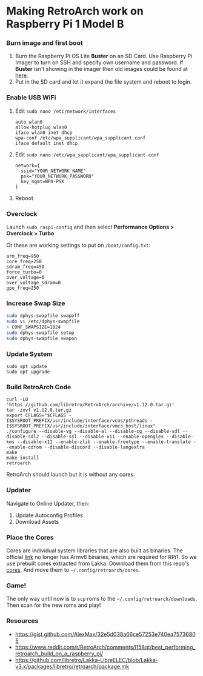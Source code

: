 # Making RetroArch work on Raspberry Pi 1 Model B

### Burn image and first boot

1. Burn the Raspberry Pi OS Lite **Buster** on an SD Card. Use Raspberry Pi Imager to turn on SSH and specify own username and password.
   If **Buster** isn't showing in the imager then old images could be found at [here](http://downloads.raspberrypi.org/raspbian_lite/images/).
2. Put in the SD card and let it expand the file system and reboot to login.

### Enable USB WiFi

1. Edit `sudo nano /etc/network/interfaces`

   ```
   auto wlan0
   allow-hotplug wlan0
   iface wlan0 inet dhcp
   wpa-conf /etc/wpa_supplicant/wpa_supplicant.conf
   iface default inet dhcp
   ```

2. Edit `sudo nano /etc/wpa_supplicant/wpa_supplicant.conf`

   ```
   network={
     ssid="YOUR_NETWORK_NAME"
     psk="YOUR_NETWORK_PASSWORD"
     key_mgmt=WPA-PSK
   }
   ```
   
3. Reboot

### Overclock

Launch `sudo raspi-config` and then select **Performance Options > Overclock > Turbo**

Or these are working settings to put on `/boot/config.txt`:

```
arm_freq=950
core_freq=250
sdram_freq=450
force_turbo=0
over_voltage=6
over_voltage_sdram=0
gpu_freq=250
```

### Increase Swap Size

```bash
sudo dphys-swapfile swapoff
sudo vi /etc/dphys-swapfile
> CONF_SWAPSIZE=1024
sudo dphys-swapfile setup
sudo dphys-swapfile swapon
```

### Update System

```
sudo apt update
sudo apt upgrade
```

### Build RetroArch Code

```
curl -LO 'https://github.com/libretro/RetroArch/archive/v1.12.0.tar.gz'
tar -zxvf v1.12.0.tar.gz
export CFLAGS="$CFLAGS -I$SYSROOT_PREFIX/usr/include/interface/vcos/pthreads -I$SYSROOT_PREFIX/usr/include/interface/vmcs_host/linux"
./configure --disable-vg --disable-al --disable-cg --disable-sdl --disable-sdl2 --disable-ssl --disable-x11 --enable-opengles --disable-kms --disable-x11 --enable-zlib --enable-freetype --enable-translate --enable-cdrom --disable-discord --disable-langextra
make
make install
retroarch
```

RetroArch should launch but it is without any cores.

### Updater

Navigate to Online Updater, then:
1. Update Autoconfig Profiles
2. Download Assets

### Place the Cores

Cores are individual system libraries that are also built as binaries. The official [link](http://buildbot.libretro.com/nightly/linux/armhf/latest) no longer has Armv6 binaries, which are required for RPi1. So we use prebuilt cores extracted from Lakka. Download them from this repo's [cores](https://github.com/nayaabkhan/rpi1b-retroarch/tree/main/cores). And move them to `~/.config/retroarch/cores`.

### Game!

The only way until now is to `scp` roms to the `~/.config/retroarch/downloads`. Then scan for the new roms and play!

### Resources
- https://gist.github.com/AlexMax/32e5d038a66ce57253e740ea75736805
- https://www.reddit.com/r/RetroArch/comments/l158qt/best_performing_retroarch_build_on_a_raspberry_pi/
- https://github.com/libretro/Lakka-LibreELEC/blob/Lakka-v3.x/packages/libretro/retroarch/package.mk
